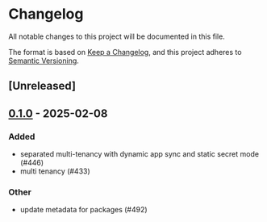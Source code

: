 # Changelog

All notable changes to this project will be documented in this file.

The format is based on [Keep a Changelog](https://keepachangelog.com/en/1.0.0/),
and this project adheres to [Semantic Versioning](https://semver.org/spec/v2.0.0.html).

## [Unreleased]

## [0.1.0](https://github.com/8xFF/atm0s-media-server/releases/tag/media-server-multi-tenancy-v0.1.0) - 2025-02-08

### Added

- separated multi-tenancy with dynamic app sync and static secret mode (#446)
- multi tenancy  (#433)

### Other

- update metadata for packages (#492)
